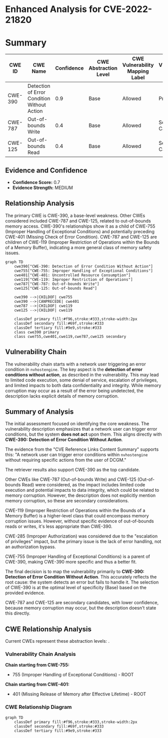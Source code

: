 # Enhanced Analysis for CVE-2022-21820

# Summary
| CWE ID | CWE Name | Confidence | CWE Abstraction Level | CWE Vulnerability Mapping Label | CWE-Vulnerability Mapping Notes |
|---|---|---|---|---|---|
| CWE-390 | Detection of Error Condition Without Action | 0.9 | Base | Allowed | Primary CWE |
| CWE-787 | Out-of-bounds Write | 0.4 | Base | Allowed | Secondary Candidate |
| CWE-125 | Out-of-bounds Read | 0.4 | Base | Allowed | Secondary Candidate |

## Evidence and Confidence

*   **Confidence Score:** 0.7
*   **Evidence Strength:** MEDIUM

## Relationship Analysis
The primary CWE is CWE-390, a base-level weakness. Other CWEs considered included CWE-787 and CWE-125, related to out-of-bounds memory access. CWE-390's relationships show it as a child of CWE-755 (Improper Handling of Exceptional Conditions) and potentially preceding CWE-401 (Missing Check of Error Condition). CWE-787 and CWE-125 are children of CWE-119 (Improper Restriction of Operations within the Bounds of a Memory Buffer), indicating a more general class of memory safety issues.

```mermaid
graph TD
    cwe390["CWE-390: Detection of Error Condition Without Action"]
    cwe755["CWE-755: Improper Handling of Exceptional Conditions"]
    cwe401["CWE-401: Uncontrolled Resource Consumption"]
    cwe119["CWE-119: Improper Restriction of Operations"]
    cwe787["CWE-787: Out-of-bounds Write"]
    cwe125["CWE-125: Out-of-bounds Read"]

    cwe390 -->|CHILDOF| cwe755
    cwe390 -->|CANPRECEDE| cwe401
    cwe787 -->|CHILDOF| cwe119
    cwe125 -->|CHILDOF| cwe119

    classDef primary fill:#f96,stroke:#333,stroke-width:2px
    classDef secondary fill:#69f,stroke:#333
    classDef tertiary fill:#9e9,stroke:#333
    class cwe390 primary
    class cwe755,cwe401,cwe119,cwe787,cwe125 secondary
```

## Vulnerability Chain
The vulnerability chain starts with a network user triggering an error condition in `nvhostengine`. The key aspect is the **detection of error conditions without action**, as described in the vulnerability. This may lead to limited code execution, some denial of service, escalation of privileges, and limited impacts to both data confidentiality and integrity. While memory corruption may occur as a result of the error being undetected, the description lacks explicit details of memory corruption.

## Summary of Analysis
The initial assessment focused on identifying the core weakness. The vulnerability description emphasizes that a network user can trigger error conditions, but the system **does not act** upon them. This aligns directly with **CWE-390: Detection of Error Condition Without Action**.

The evidence from the "CVE Reference Links Content Summary" supports this: "A network user can trigger error conditions within `nvhostengine` without requiring specific actions from the user of DCGM."

The retriever results also support CWE-390 as the top candidate.

Other CWEs like CWE-787 (Out-of-bounds Write) and CWE-125 (Out-of-bounds Read) were considered, as the impact includes limited code execution and potential impacts to data integrity, which could be related to memory corruption. However, the description does not explicitly mention memory corruption, so these are secondary considerations.

CWE-119 (Improper Restriction of Operations within the Bounds of a Memory Buffer) is a higher-level class that could encompass memory corruption issues. However, without specific evidence of out-of-bounds reads or writes, it's less appropriate than CWE-390.

CWE-285 (Improper Authorization) was considered due to the "escalation of privileges" impact, but the primary issue is the lack of error handling, not an authorization bypass.

CWE-755 (Improper Handling of Exceptional Conditions) is a parent of CWE-390, making CWE-390 more specific and thus a better fit.

The final decision is to map the vulnerability primarily to **CWE-390: Detection of Error Condition Without Action**. This accurately reflects the root cause: the system detects an error but fails to handle it. The selection of CWE-390 is at the optimal level of specificity (Base) based on the provided evidence.

CWE-787 and CWE-125 are secondary candidates, with lower confidence, because memory corruption may occur, but the description doesn't state this directly.


## CWE Relationship Analysis

Current CWEs represent these abstraction levels: .


### Vulnerability Chain Analysis

**Chain starting from CWE-755:**
- 755 (Improper Handling of Exceptional Conditions) - ROOT


**Chain starting from CWE-401:**
- 401 (Missing Release of Memory after Effective Lifetime) - ROOT



### CWE Relationship Diagram

```mermaid
graph TD
    classDef primary fill:#f96,stroke:#333,stroke-width:2px
    classDef secondary fill:#69f,stroke:#333
    classDef tertiary fill:#9e9,stroke:#333
```